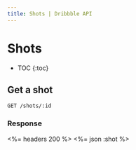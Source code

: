 ```yaml
---
title: Shots | Dribbble API
---
```


# Shots

* TOC
{:toc}

## Get a shot

    GET /shots/:id

### Response

<%= headers 200 %>
<%= json :shot %>
